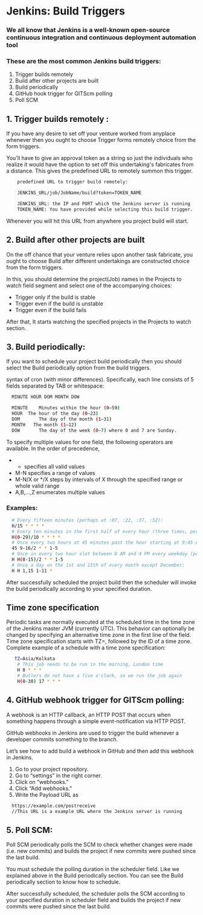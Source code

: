 # Jenkins: Build Triggers 

### We all know that Jenkins is a well-known open-source continuous integration and continuous deployment automation tool

### These are the most common Jenkins build triggers:
1. Trigger builds remotely
2. Build after other projects are built
3. Build periodically
4. GitHub hook trigger for GITScm polling
5. Poll SCM

## 1. Trigger builds remotely :
If you have any desire to set off your venture worked from anyplace whenever then you ought to choose Trigger forms remotely choice from the form triggers.

You'll have to give an approval token as a string so just the individuals who realize it would have the option to set off this undertaking's fabricates from a distance. This gives the predefined URL to remotely summon this trigger.

```sh
    predefined URL to trigger build remotely: 

    JENKINS_URL/job/JobName/build?token=TOKEN_NAME

    JENKINS_URL: the IP and PORT which the Jenkins server is running
    TOKEN_NAME: You have provided while selecting this build trigger.
```    
Whenever you will hit this URL from anywhere you project build will start.

## 2. Build after other projects are built
On the off chance that your venture relies upon another task fabricate, you ought to choose Build after different undertakings are constructed choice from the form triggers.

In this, you should determine the project(Job) names in the Projects to watch field segment and select one of the accompanying choices:
  - Trigger only if the build is stable
  - Trigger even if the build is unstable  
  - Trigger even if the build fails

After that, It starts watching the specified projects in the Projects to watch section.

## 3. Build periodically:
If you want to schedule your project build periodically then you should select the Build periodically option from the build triggers.

syntax of cron (with minor differences). Specifically, each line consists of 5 fields separated by TAB or whitespace:
```sh
  MINUTE HOUR DOM MONTH DOW
```
```sh
  MINUTE	Minutes within the hour (0–59)
  HOUR	The hour of the day (0–23)
  DOM	    The day of the month (1–31)
  MONTH	  The month (1–12)
  DOW	    The day of the week (0–7) where 0 and 7 are Sunday.
```  
To specify multiple values for one field, the following operators are available. In the order of precedence,
- * specifies all valid values
- M-N specifies a range of values
- M-N/X or */X steps by intervals of X through the specified range or whole valid range
- A,B,...,Z enumerates multiple values

### Examples:
```sh 
  # Every fifteen minutes (perhaps at :07, :22, :37, :52):
  H/15 * * * *
  # Every ten minutes in the first half of every hour (three times, perhaps at :04, :14, :24):
  H(0-29)/10 * * * *
  # Once every two hours at 45 minutes past the hour starting at 9:45 AM and finishing at 3:45 PM every weekday:
  45 9-16/2 * * 1-5
  # Once in every two hour slot between 8 AM and 4 PM every weekday (perhaps at 9:38 AM, 11:38 AM, 1:38 PM, 3:38 PM):
  H H(8-15)/2 * * 1-5
  # Once a day on the 1st and 15th of every month except December:
  H H 1,15 1-11 *
```
After successfully scheduled the project build then the scheduler will invoke the build periodically according to your specified duration.

## Time zone specification
Periodic tasks are normally executed at the scheduled time in the time zone of the Jenkins master JVM (currently UTC). This behavior can optionally be changed by specifying an alternative time zone in the first line of the field. Time zone specification starts with TZ=, followed by the ID of a time zone.
Complete example of a schedule with a time zone specification:
```sh
   TZ=Asia/Kolkata
    # This job needs to be run in the morning, London time
    H 8 * * *
    # Butlers do not have a five o'clock, so we run the job again
    H(0-30) 17 * * *
```    

## 4. GitHub webhook trigger for GITScm polling:

A webhook is an HTTP callback, an HTTP POST that occurs when something happens through a simple event-notification via HTTP POST.

GitHub webhooks in Jenkins are used to trigger the build whenever a developer commits something to the branch.

Let’s see how to add build a webhook in GitHub and then add this webhook in Jenkins.

  1. Go to your project repository.
  2. Go to “settings” in the right corner.
  3. Click on “webhooks.”
  4. Click “Add webhooks.”
  5. Write the Payload URL as 

```sh
  https://example.com/postreceive
  //This URL is a example URL where the Jenkins server is running
```

## 5. Poll SCM:

Poll SCM periodically polls the SCM to check whether changes were made (i.e. new commits) and builds the project if new commits were pushed since the last build.

You must schedule the polling duration in the scheduler field. Like we explained above in the Build periodically section. You can see the Build periodically section to know how to schedule.

After successfully scheduled, the scheduler polls the SCM according to your specified duration in scheduler field and builds the project if new commits were pushed since the last build.
